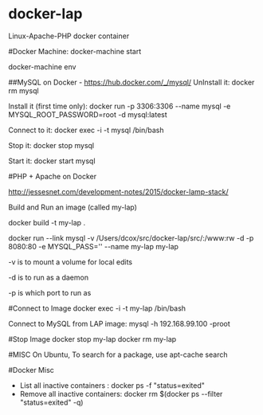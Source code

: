 # docker-lap
Linux-Apache-PHP docker container

#Docker Machine:
docker-machine start

docker-machine env

##MySQL on Docker - https://hub.docker.com/_/mysql/
UnInstall it: docker rm mysql

Install it (first time only):   docker run -p 3306:3306 --name mysql -e MYSQL_ROOT_PASSWORD=root -d mysql:latest

Connect to it:   docker exec -i -t mysql /bin/bash

Stop it: docker stop mysql

Start it: docker start mysql

#PHP + Apache on Docker

http://jessesnet.com/development-notes/2015/docker-lamp-stack/

Build and Run an image (called my-lap)

docker build -t my-lap .

docker run --link mysql -v /Users/dcox/src/docker-lap/src/:/www:rw  -d -p 8080:80 -e MYSQL_PASS='' --name my-lap my-lap

 -v is to mount a volume for local edits

 -d is to run as a daemon

 -p is which port to run as

#Connect to Image
docker exec -i -t my-lap /bin/bash

Connect to MySQL from LAP image: mysql -h 192.168.99.100 -proot

#Stop Image
docker stop my-lap
docker rm my-lap

#MISC
On Ubuntu, To search for a package, use apt-cache search

#Docker Misc
- List all inactive containers : docker ps -f "status=exited"
- Remove all inactive containers: docker rm $(docker ps --filter "status=exited" -q)
